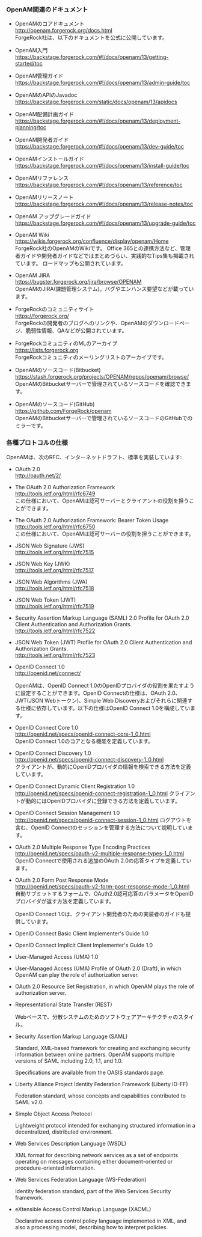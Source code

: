 ### OpenAM関連のドキュメント

- OpenAMのコアドキュメント  
http://openam.forgerock.org/docs.html    
ForgeRock社は、以下のドキュメントを公式に公開しています。

 - OpenAM入門    
https://backstage.forgerock.com/#!/docs/openam/13/getting-started/toc

 - OpenAM管理ガイド  
https://backstage.forgerock.com/#!/docs/openam/13/admin-guide/toc
 
 - OpenAMのAPIのJavadoc  
https://backstage.forgerock.com/static/docs/openam/13/apidocs

 - OpenAM配備計画ガイド  
https://backstage.forgerock.com/#!/docs/openam/13/deployment-planning/toc

 - OpenAM開発者ガイド  
https://backstage.forgerock.com/#!/docs/openam/13/dev-guide/toc

 - OpenAMインストールガイド  
https://backstage.forgerock.com/#!/docs/openam/13/install-guide/toc

 - OpenAMリファレンス  
https://backstage.forgerock.com/#!/docs/openam/13/reference/toc

 - OpenAMリリースノート  
https://backstage.forgerock.com/#!/docs/openam/13/release-notes/toc

 - OpenAM アップグレードガイド  
https://backstage.forgerock.com/#!/docs/openam/13/upgrade-guide/toc

- OpenAM Wiki  
https://wikis.forgerock.org/confluence/display/openam/Home  
ForgeRock社のOpenAMのWikiです。
Office 365との連携方法など、管理者ガイドや開発者ガイドなどではまとめづらい、実践的なTips集も掲載されています。
ロードマップも公開されています。

- OpenAM JIRA  
https://bugster.forgerock.org/jira/browse/OPENAM  
OpenAMのJIRA(課題管理システム)。バグやエンハンス要望などが載っています。

- ForgeRockのコミュニティサイト  
https://forgerock.org/  
ForgeRockの開発者のブログへのリンクや、OpenAMのダウンロードページ、脆弱性情報、QAなどが公開されています。

- ForgeRockコミュニティのMLのアーカイブ  
https://lists.forgerock.org  
ForgeRockコミュニティのメーリングリストのアーカイブです。

- OpenAMのソースコード(Bitbucket)  
https://stash.forgerock.org/projects/OPENAM/repos/openam/browse/  
OpenAMのBitbucketサーバーで管理されているソースコードを確認できます。

- OpenAMのソースコード(GitHub)  
https://github.com/ForgeRock/openam  
OpenAMのBitbucketサーバーで管理されているソースコードのGitHubでのミラーです。

### 各種プロトコルの仕様

OpenAMは、次のRFC、インターネットドラフト、標準を実装しています:

- OAuth 2.0  
  http://oauth.net/2/

 - The OAuth 2.0 Authorization Framework  
   http://tools.ietf.org/html/rfc6749  
   この仕様において、OpenAMは認可サーバーとクライアントの役割を担うことができます。

 - The OAuth 2.0 Authorization Framework: Bearer Token Usage  
   http://tools.ietf.org/html/rfc6750  
   この仕様において、OpenAMは認可サーバーの役割を担うことができます。

 - JSON Web Signature (JWS)  
   http://tools.ietf.org/html/rfc7515

 - JSON Web Key (JWK)  
   http://tools.ietf.org/html/rfc7517

 - JSON Web Algorithms (JWA)  
   http://tools.ietf.org/html/rfc7518

 - JSON Web Token (JWT)  
   http://tools.ietf.org/html/rfc7519

 - Security Assertion Markup Language (SAML) 2.0 Profile for OAuth 2.0 Client Authentication and Authorization Grants.  
   http://tools.ietf.org/html/rfc7522

 - JSON Web Token (JWT) Profile for OAuth 2.0 Client Authentication and Authorization Grants.  
   http://tools.ietf.org/html/rfc7523

- OpenID Connect 1.0  
  http://openid.net/connect/

    OpenAMは、OpenID Connect 1.0のOpenIDプロバイダの役割を果たすように設定することができます。OpenID Connectの仕様は、OAuth 2.0、JWT(JSON Webトークン)、Simple Web Discoveryおよびそれらに関連する仕様に依存しています。以下の仕様はOpenID Connect 1.0を構成しています。

 - OpenID Connect Core 1.0  
   http://openid.net/specs/openid-connect-core-1_0.html  
   OpenID Connect 1.0のコアとなる機能を定義しています。

 - OpenID Connect Discovery 1.0  
   http://openid.net/specs/openid-connect-discovery-1_0.html  
   クライアントが、動的にOpenIDプロバイダの情報を検索できる方法を定義しています。

 - OpenID Connect Dynamic Client Registration 1.0  
   http://openid.net/specs/openid-connect-registration-1_0.html 
   クライアントが動的にはOpenIDプロバイダに登録できる方法を定義しています。

 - OpenID Connect Session Management 1.0  
   http://openid.net/specs/openid-connect-session-1_0.html 
   ログアウトを含む、OpenID Connectのセッションを管理する方法について説明しています。

 - OAuth 2.0 Multiple Response Type Encoding Practices  
   http://openid.net/specs/oauth-v2-multiple-response-types-1_0.html  
   OpenID Connectで使用される追加のOAuth 2.0の応答タイプを定義しています。

 - OAuth 2.0 Form Post Response Mode  
   http://openid.net/specs/oauth-v2-form-post-response-mode-1_0.html  
   自動サブミットするフォームで、OAuth2.0認可応答のパラメータをOpenIDプロバイダが返す方法を定義しています。

    OpenID Connect 1.0は、クライアント開発者のための実装者のガイドも提供しています。

 - OpenID Connect Basic Client Implementer's Guide 1.0
 - OpenID Connect Implicit Client Implementer's Guide 1.0

- User-Managed Access (UMA) 1.0

 - User-Managed Access (UMA) Profile of OAuth 2.0 (Draft), in which OpenAM can play the role of authorization server.
 - OAuth 2.0 Resource Set Registration, in which OpenAM plays the role of authorization server.

- Representational State Transfer (REST)

    Webベースで、分散システムのためのソフトウェアアーキテクチャのスタイル。

- Security Assertion Markup Language (SAML)

    Standard, XML-based framework for creating and exchanging security information between online partners. OpenAM supports multiple versions of SAML including 2.0, 1.1, and 1.0.

    Specifications are available from the OASIS standards page.

- Liberty Alliance Project Identity Federation Framework (Liberty ID-FF)

    Federation standard, whose concepts and capabilities contributed to SAML v2.0.

- Simple Object Access Protocol

    Lightweight protocol intended for exchanging structured information in a decentralized, distributed environment.

- Web Services Description Language (WSDL)

    XML format for describing network services as a set of endpoints operating on messages containing either document-oriented or procedure-oriented information.

- Web Services Federation Language (WS-Federation)

    Identity federation standard, part of the Web Services Security framework.

- eXtensible Access Control Markup Language (XACML)

    Declarative access control policy language implemented in XML, and also a processing model, describing how to interpret policies.

